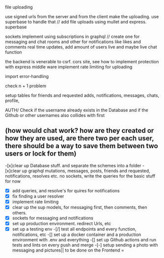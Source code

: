 file uploading 

use signed urls from the server and from the client make the uploading. use superbase to handle that
// add file uploads using mullet 
and express. superbase

sockets
implement using subscriptions in graphql
// create one for messaging and chat rooms and other for notifications like likes and comments
real time updates, add amount of users live and maybe live chat function

the backend is venerable to csrf. cors site, see how to implement protection with express middle ware
implement rate limiting for uploading

import error-handling 

check n + 1 problem 

setup tables for friends and requested adds, notifications, messages, chats, profile, 

AUTH/ Check if the username already exists in the Database and if the Github or other usernames also collides with first

(how would chat work? how are they created or how they are used, are there two per each user, there should be a way to save them between two users or lock for them)
-----------------------------------
-[x]clear up Database stuff. and separate the schemes into a folder
-[x]clear up graphql mutations, messages, posts, friends and requested, notifications, resolves etc. no sockets, write 
the queries for the basic stuff for now 
-[x] add queries, and resolve's for quires for notifications 
-[x] fix finding a user resolver
-[x] implement rate limiting 
-[x] clear up the sup models, for messaging first, then comments, then others.
-[x] sockets for messaging and notifications
-[x] set up production environment. redirect Urls, etc
-[x] set up a testing env
-[/] test all endpoints and every function, notifications, etc
-[] set up a docker container and a production environment with .env and everything
-[] set up Github actions and run tests and lints on every push and merge 
-[-] setup sending a photo with messaging and pictures|| to be done on the Frontend
=
